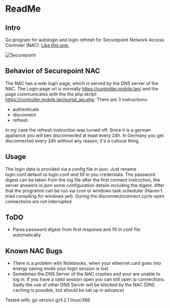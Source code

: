 # ReadMe

## Intro
Go program for autologin and login refresh for Securepoint Network Access Controler (NAC). [Like this one.](http://www.securepoint.cc/products-wifi-network-access-controller.html)

![Securepoint](http://www.securepoint.cc/images/securepoint-logo.jpg)

## Behavior of Securepoint NAC
The NAC has a web login page, which is served by the DNS server of the NAC. The Login page url is normally https://controller.mobile.lan/ and the page communicates with the the php skript: https://controller.mobile.lan/portal_api.php. There are 3 instructions:

* authenticate
* disconnect
* refresh

In my case the refresh instruction was turned off. Since it is a german appliance you will bes disconnected at least every 24h. In Germany you get disconnected every 24h without any reason, it's a cultural thing.

## Usage

The login data is provided via a config file in json. Just rename login.conf.default to login.conf and fill in you credentials. The password digest can be taken from the log file after the first connect instruction, the server answers in json some configuration details including the digest. After that the programm can be run via cron or windows task scheduler (Haven't tried compiling for windows yet). During the disconnect/connect cycle open connections are not interrupted. 

## ToDO
* Parse password digest from first response and fill in conf file automatically

## Known NAC Bugs
* There is a problem with Notebooks, when your ethernet card goes into energy saving mode your login session is lost
* Sometimes the DNS Server of the NAC crashes and your are unable to log in. If you have a valid session open you can still open ip connections. Sadly the use of other DNS Server will be blocked by the NAC (DNS caching is possible, but should be set up in advance)

Tested with: go version go1.2.1 linux/386